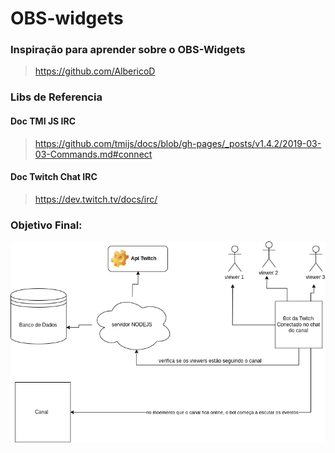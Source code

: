 # OBS-widgets
### Inspiração para aprender sobre o OBS-Widgets
> https://github.com/AlbericoD

### Libs de Referencia

#### Doc TMI JS IRC

> https://github.com/tmijs/docs/blob/gh-pages/_posts/v1.4.2/2019-03-03-Commands.md#connect

#### Doc Twitch Chat IRC

> https://dev.twitch.tv/docs/irc/

### Objetivo Final:

![Objetivo](./doc/Diagrama-colaboracao.png)


